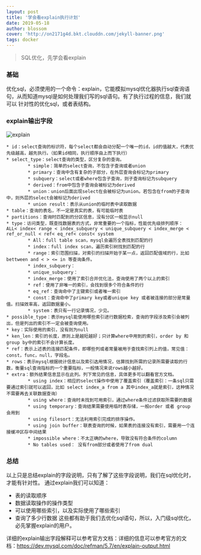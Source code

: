 ```yaml
---
layout: post
title: '学会看explain执行计划'
date: 2019-05-18
author: blossom
cover: 'http://on2171g4d.bkt.clouddn.com/jekyll-banner.png'
tags: docker
---
```


> SQL优化，先学会看explain

### 基础
优化sql，必须使用的一个命令：explain，它能模拟mysql优化器执行sql查询语句，从而知道mysql是如何处理我们写的sql语句。有了执行过程的信息，我们就可以
针对性的优化sql，或者表结构。

### explain输出字段
![explain](https://blossom102er.github.io/assets/img/explain2.png)

    * id：select查询的标识符，每个select都会自动分配一个唯一的id，id的值越大，代表优先级越高，越先执行。（如果id相同，执行顺序由上而下执行）
    * select_type：select查询的类型，区分复杂的查询。
            * simple：简单的select查询，不包含子查询或者union
            * primary：查询中含有复杂的子部分，在外层查询会标记为primary
            * subquery：select或者where包含子查询，则子查询标记为subquery
            * derived：from中包含子查询会被标记为derived
            * union：union后面出现select在会被标记为union。若包含在from的子查询中，则外层的select会被标记为derived
            * union result：表示从union的临时表中读取数据
    * table：查询的表名，不一定是真实的表，有可能临时表
    * partitions：查询时匹配到的分区信息，没有分区一般显示null
    * type：访问类型，既查找数据表的方式，非常重要的一个指标，性能优先级排列顺序： ALL< index< range < index_subquery < unique_subquery < index_merge < ref_or_null < ref< eq_ref< const< system
            * All：full table scan，mysql会遍历全表找到匹配的行
            * index：full index scan，遍历索引树找到匹配的行
            * range：索引范围扫描，对索引的扫描开始于某一点，返回匹配值域的行，比如bettween and < > <= in 等查询条件。
            * index_subquery：
            * unique_subquery：
            * index_merge：使用了索引合并优化法，查询使用了两个以上的索引
            * ref：使用了非唯一的索引，会找到很多个符合条件的行
            * eq_ref：查询命中了主键索引或者唯一索引
            * const：查询命中了primary key或者unique key 或者被连接的部分是常量值。扫描效率高，返回数据量小。
            * system：表只有一行记录情况，少见。
    * possible_type：表示mysql能使用哪些索引进行数据检索，查询的字段涉及索引会被列出，但是列出的索引不一定会被查询使用。
    * key：实际使用的索引，没有则为null
    * ken_len：索引的长度，原则上是越短越好；只计算where中用到的索引，order by 和 group by中的索引不会计算长度。
    * ref：表示上述表的连接匹配条件，即哪些列或者常量被用于查找索引列上的值，常见值：const，func，null，字段名。
    * rows：表示mysql根据统计信息以及索引选用情况，估算找到所需的记录所需要读取的行数，衡量sql查询指标的一个重要指标，一般情况来说rows越小越好。
    * extra：额外结果信息显示在此列。列下常见的信息，具体更多可以翻看官方文档。
            * using index：相应的select操作中使用了覆盖索引（覆盖索引：一条sql只需要通过索引就可以返回，比如 select index_a from a 其中index_a就是索引，这种情况不需要再去关联数据查询）
            * using where：查询时未找到可用索引，通过where条件过滤获取所需要的数据
            * using temporary：查询结果需要使用临时表存储，一般order 或者 group 会用到
            * using filesort：无法利用索引完成的排序操作。
            * using join buffer：联表查询的时候，如果表的连接没有索引，需要用一个连接缓冲区存中间结果
            * impossible where：不太正确的where，导致没有符合条件的column
            * No tables used： 没有from部分或者使用了from dual

### 总结
以上只是总结explain的字段说明，只有了解了这些字段说明，我们在sql优化时，才能有针对性。
通过explain我们可以知道：
* 表的读取顺序
* 数据读取操作的操作类型
* 可以使用哪些索引，以及实际使用了哪些索引
* 查询了多少行数据
这些都有助于我们去优化sql语句，所以，入门级sql优化，必先掌握explain的用户。

详细的explain输出字段解释可以参考官方文档：详细的信息可以参考官方的文档：https://dev.mysql.com/doc/refman/5.7/en/explain-output.html
